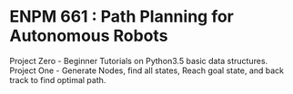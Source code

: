 # ENPM 661 : Path Planning for Autonomous Robots
Project Zero - Beginner Tutorials on Python3.5 basic data structures.
Project One  - Generate Nodes, find all states, Reach goal state, and back track to find optimal path.
